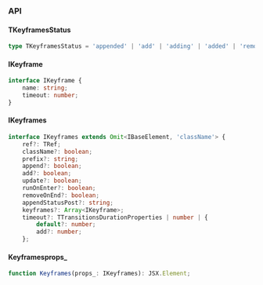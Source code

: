 

### API

#### TKeyframesStatus

```ts
type TKeyframesStatus = 'appended' | 'add' | 'adding' | 'added' | 'removed';
```

#### IKeyframe

```ts
interface IKeyframe {
    name: string;
    timeout: number;
}
```

#### IKeyframes

```ts
interface IKeyframes extends Omit<IBaseElement, 'className'> {
    ref?: TRef;
    className?: boolean;
    prefix?: string;
    append?: boolean;
    add?: boolean;
    update?: boolean;
    runOnEnter?: boolean;
    removeOnEnd?: boolean;
    appendStatusPost?: string;
    keyframes?: Array<IKeyframe>;
    timeout?: TTransitionsDurationProperties | number | {
        default?: number;
        add?: number;
    };
```

#### Keyframesprops_

```ts
function Keyframes(props_: IKeyframes): JSX.Element;
```

